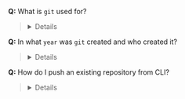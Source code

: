 **Q:** What is `git` used for?

> <details> Git is used to work on projects locally which could prove to be quite beneficial if you ever need to work on a project and know ahead of time that you won't have immediate internet access. With this in mind, if you wish to contribute and update something remotely or pull remotely, you will need to have internet access during those times. </details>

**Q:** In what `year` was `git` created and who created it?

> <details> Linus Torvalds who is also known for creating Linux created git in the year 2005 </details>

**Q:** How do I push an existing repository from CLI?

> <details> First we would need to establish the origin by running the command: git remote add origin [insert url here] <br><br> You would then need to establish the branch by running the command: git branch -M main <br><br> Last but not least, to push an existing repository, you would use the command: git push -u origin main
